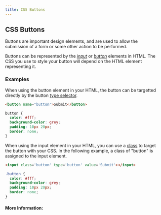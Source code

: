 ```yaml
---
title: CSS Buttons
---
```

## CSS Buttons

Buttons are important design elements, and are used to allow the submission of a form or some other action to be performed.

Buttons can be represented by the [_input_](https://guide.freecodecamp.org/html/elements/input) or [_button_](https://guide.freecodecamp.org/html/elements/button-tag) elements in HTML. The CSS you use to style your button will depend on the HTML element representing it.

### Examples

When using the button element in your HTML, the button can be targetted directly by the button [type selector](https://guide.freecodecamp.org/css/selectors/general/type).

```html
<button name="button">Submit</button>
````
````css
button {
  color: #fff;
  background-color: grey;
  padding: 10px 20px;
  border: none;
}
````

When using the input element in your HTML, you can use a [class](https://guide.freecodecamp.org/css/class-selector) to target the button with your CSS. In the following example, a class of "button" is assigned to the input element.
```html
<input class='button' type='button' value='Submit'></input>
````
````css
.button {
  color: #fff;
  background-color: grey;
  padding: 10px 20px;
  border: none;
}
````

#### More Information:
<!-- Please add any articles you think might be helpful to read before writing the article -->


